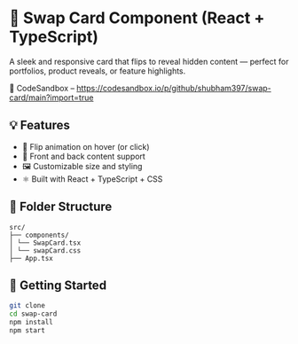 # 🔄 Swap Card Component (React + TypeScript)

A sleek and responsive card that flips to reveal hidden content — perfect for portfolios, product reveals, or feature highlights.

🔗 CodeSandbox – https://codesandbox.io/p/github/shubham397/swap-card/main?import=true

## 💡 Features

- 🔁 Flip animation on hover (or click)
- 🧩 Front and back content support
- 🖼️ Customizable size and styling
- ⚛️ Built with React + TypeScript + CSS

## 📁 Folder Structure

```
src/
├── components/
│ └── SwapCard.tsx
│ └── swapCard.css
├── App.tsx

```

## 🚀 Getting Started

```bash
git clone
cd swap-card
npm install
npm start
```
